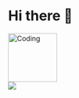<h1>Hi there 👋</h1>

<img align="center" alt="Coding" width="100" src="https://media.giphy.com/media/CEHtFH3rJ6xdhBUKIT/giphy.gif">
</br>

<a href="https://github.com/Adi-11">
<img align="center" src="https://github-readme-stats.vercel.app/api?username=Adi-11&show_icons=true&include_all_commits=true&theme=dark&count_private=true">
</a>
<!--
**Adi-11/Adi-11** is a ✨ _special_ ✨ repository because its `README.md` (this file) appears on your GitHub profile.

Here are some ideas to get you started:

- 🔭 I’m currently working on ...
- 🌱 I’m currently learning ...
- 👯 I’m looking to collaborate on ...
- 🤔 I’m looking for help with ...
- 💬 Ask me about ...
- 📫 How to reach me: ...
- 😄 Pronouns: ...
- ⚡ Fun fact: ...
  -->
